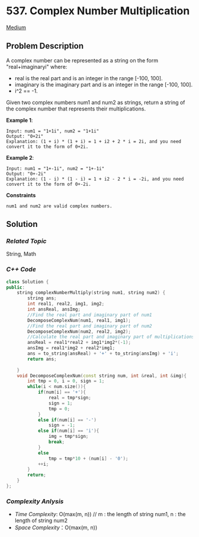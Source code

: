 # 537. Complex Number Multiplication
[Medium](https://leetcode.com/problems/complex-number-multiplication/description/)

## Problem Description

A complex number can be represented as a string on the form "real+imaginaryi" where:

  - real is the real part and is an integer in the range [-100, 100].
  - imaginary is the imaginary part and is an integer in the range [-100, 100].
  - i^2 == -1.
    
Given two complex numbers num1 and num2 as strings, return a string of the complex number that represents their multiplications.

**Example 1**:
```
Input: num1 = "1+1i", num2 = "1+1i"
Output: "0+2i"
Explanation: (1 + i) * (1 + i) = 1 + i2 + 2 * i = 2i, and you need convert it to the form of 0+2i.
```
**Example 2**:
```
Input: num1 = "1+-1i", num2 = "1+-1i"
Output: "0+-2i"
Explanation: (1 - i) * (1 - i) = 1 + i2 - 2 * i = -2i, and you need convert it to the form of 0+-2i.
```

**Constraints**
```
num1 and num2 are valid complex numbers.
```

## Solution

### _Related Topic_
   String, Math

### _C++ Code_
```cpp
class Solution {
public:
    string complexNumberMultiply(string num1, string num2) {
        string ans;
        int real1, real2, img1, img2;
        int ansReal, ansImg;
        //Find the real part and imaginary part of num1
        DecomposeComplexNum(num1, real1, img1);
        //Find the real part and imaginary part of num2
        DecomposeComplexNum(num2, real2, img2);
        //Calculate the real part and imaginary part of multiplications
        ansReal = real1*real2 + img1*img2*(-1);
        ansImg = real1*img2 + real2*img1;
        ans = to_string(ansReal) + '+' + to_string(ansImg) + 'i';
        return ans;
        
    }
    void DecomposeComplexNum(const string num, int &real, int &img){
        int tmp = 0, i = 0, sign = 1;
        while(i < num.size()){
            if(num[i] == '+'){
                real = tmp*sign;
                sign = 1;
                tmp = 0;
            }
            else if(num[i] == '-')
                sign = -1;
            else if(num[i] == 'i'){
                img = tmp*sign;
                break;
            }
            else
                tmp = tmp*10 + (num[i] - '0');
            ++i;
        }
        return;
    }
};
```

### _Complexity Anlysis_
- _Time Complexity_: O(max(m, n)) // m : the length of string num1, n : the length of string num2
- _Space Complexity_：O(max(m, n))

